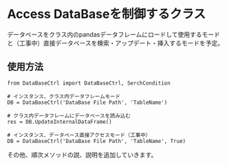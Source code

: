 # Access DataBaseを制御するクラス

データベースをクラス内のpandasデータフレームにロードして使用するモードと（工事中）直接データベースを検索・アップデート・挿入するモードを予定。

## 使用方法

```Sample
from DataBaseCtrl import DataBaseCtrl, SerchCondition

# インスタンス、クラス内データフレームモード
DB = DataBaseCtrl('DataBase File Path', 'TableName')

# クラス内データフレームにデータベースを読み込む
res = DB.UpdateInternalDataFrame()

# インスタンス、データベース直接アクセスモード（工事中）
DB = DataBaseCtrl('DataBase File Path', 'TableName', True)
```

その他、順次メソッドの説、説明を追加していきます。